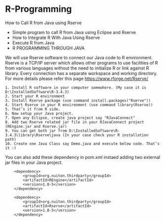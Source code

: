 # R-Programming

How to Call R from Java using Rserve

- Simple program to call R from Java using Eclipse and Rserve
- How to Integrate R With Java Using Rserve
- Execute R from Java
- R PROGRAMMING THROUGH JAVA


We will use Rserve software to connect our Java code to R environment. Rserve is a TCP/IP server which allows other programs to use facilities of R  from various languages without the need to initialize R or link against R library. Every connection has a separate workspace and working directory. For more details please refer this page https://www.rforge.net/Rserve/
	
	1. Install R software in your computer somewhere. (My case it is D:\InstalledSoftware\R-3.4.3)
	2. Start your R environment
	3. Install Rserve package (use command install.packages("Rserve"))
	4. Start Rserve in your R environment (use command library(Rserve))
	5. That’s it from R side.
	6. Now setup your Java project.
	7. Open any Eclipse, create java project say "RJavaConnect"
	8. Add two Rserve related jar file in your RJavaConnect project (REngine.jar and Rserve.jar)
	9. You can get both jar from D:\InstalledSoftware\R-3.4.3\library\Rserve\java (In your case check your R installation path)
	10. Create one Java Class say Demo.java and execute below code. That’s it :)

You can also add these dependency in pom.xml instaed adding two external jar files in your Java project.

		<dependency>
			<groupId>org.nuiton.thirdparty</groupId>
			<artifactId>REngine</artifactId>
			<version>1.8-5</version>
		</dependency>

		<dependency>
			<groupId>org.nuiton.thirdparty</groupId>
			<artifactId>Rserve</artifactId>
			<version>1.8-5</version>
		</dependency>
